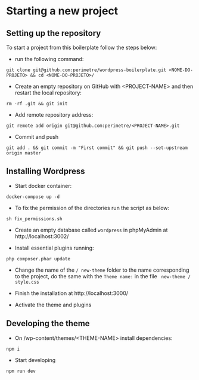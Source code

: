 # Starting a new project

## Setting up the repository

To start a project from this boilerplate follow the steps below:

 - run the following command:

```shell
git clone git@github.com:perimetre/wordpress-boilerplate.git <NOME-DO-PROJETO> && cd <NOME-DO-PROJETO>/ 
```

- Create an empty repository on GitHub with \<PROJECT-NAME> and then restart the local repository:

```shell 
rm -rf .git && git init
```

- Add remote repository address:

```shell 
git remote add origin git@github.com:perimetre/<PROJECT-NAME>.git 
```

- Commit and push

```shell
git add . && git commit -m "First commit" && git push --set-upstream origin master
```

## Installing Wordpress

- Start docker container:

```shell 
docker-compose up -d 
```

- To fix the permission of the directories run the script as below:

```shell
sh fix_permissions.sh  
```

- Create an empty database called ``wordpress`` in phpMyAdmin at http://localhost:3002/

- Install essential plugins running:

```shell
php composer.phar update 
```

- Change the name of the `` / new-theme `` folder to the name corresponding to the project, do the same with the `` Theme name: `` in the file `` new-theme / style.css``

- Finish the installation at http://localhost:3000/

- Activate the theme and plugins

## Developing the theme

- On /wp-content/themes/\<THEME-NAME> install dependencies:

```shell
npm i 
```

- Start developing 

```shell 
npm run dev
```
